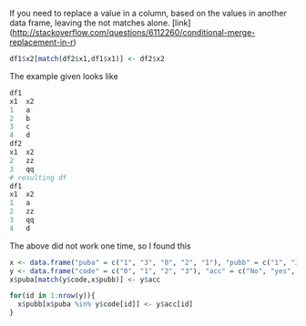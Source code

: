 If you need to replace a value in a column, based on the values in another data frame, leaving the not matches alone.
[link] (http://stackoverflow.com/questions/6112260/conditional-merge-replacement-in-r)
```r
df1$x2[match(df2$x1,df1$x1)] <- df2$x2
```
The example given looks like
```r
df1
x1  x2
1   a
2   b
3   c
4   d
df2
x1  x2
2   zz
3   qq
# resulting df
df1
x1  x2
1   a
2   zz
3   qq
4   d
```
The above did not work one time, so I found this
```r
x <- data.frame("puba" = c("1", "3", "0", "2", "1"), "pubb" = c("1", "3", "0", "2", "1"), stringsAsFactors = F)
y <- data.frame("code" = c("0", "1", "2", "3"), "acc" = c("No", "yes", "maybe", "question"), stringsAsFactors = F)
x$puba[match(y$code,x$pubb)] <- y$acc

for(id in 1:nrow(y)){
  x$pubb[x$puba %in% y$code[id]] <- y$acc[id]
}
```
